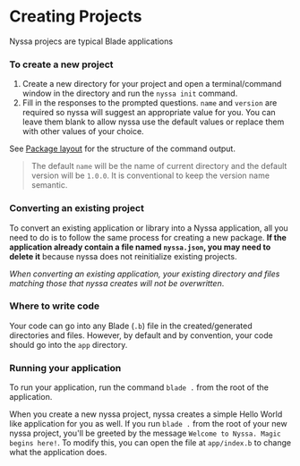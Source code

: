 # Creating Projects

Nyssa projecs are typical Blade  applications

### To create a new project

1. Create a new directory for your project and open a terminal/command window in the directory and run the `nyssa init` command.
2. Fill in the responses to the prompted questions. `name` and `version` are required so nyssa will suggest an appropriate value for you. You can leave them blank to allow nyssa use the default values or replace them with other values of your choice.
  
  See [Package layout](/docs/package-layout) for the structure of the command output.

  > The default `name` will be the name of current directory and the default version will be `1.0.0`. It is conventional to keep the version name semantic.

### Converting an existing project

To convert an existing application or library into a Nyssa application, all you need to do is to follow the same process for creating a new package. **If the application already contain a file named `nyssa.json`, you may need to delete it** because nyssa does not reinitialize existing projects.

_When converting an existing application, your existing directory and files matching those that nyssa creates will not be overwritten_.

### Where to write code

Your code can go into any Blade (`.b`) file in the created/generated directories and files. However, by default and by convention, your code should go into the `app` directory.

### Running your application

To run your application, run the command `blade .` from the root of the application.

When you create a new nyssa project, nyssa creates a simple Hello World like application for you as well. If you run `blade .` from the root of your new nyssa project, you'll be greeted by the message `Welcome to Nyssa. Magic begins here!`. To modify this, you can open the file at `app/index.b` to change what the application does.

